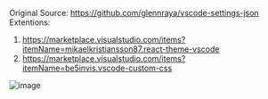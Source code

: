Original Source: https://github.com/glennraya/vscode-settings-json
Extentions:
1. https://marketplace.visualstudio.com/items?itemName=mikaelkristiansson87.react-theme-vscode
2. https://marketplace.visualstudio.com/items?itemName=be5invis.vscode-custom-css

![image](https://github.com/user-attachments/assets/7c85a1db-b4d9-43b4-975b-7ed67950c49c)
